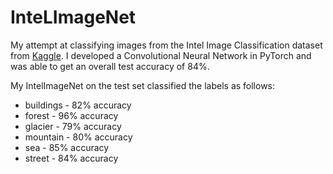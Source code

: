 # InteLImageNet

My attempt at classifying images from the Intel Image Classification dataset from [Kaggle](https://www.kaggle.com/puneet6060/intel-image-classification). I developed a Convolutional Neural Network in PyTorch and was able to get an overall test accuracy of 84%.

My IntelImageNet on the test set classified the labels as follows:
  * buildings - 82% accuracy
  * forest - 96% accuracy
  * glacier - 79% accuracy
  * mountain - 80% accuracy
  * sea - 85% accuracy
  * street - 84% accuracy

